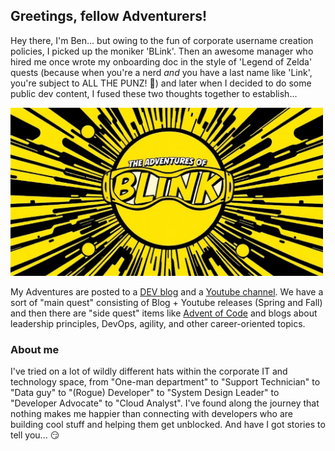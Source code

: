 ## Greetings, fellow Adventurers!

Hey there, I'm Ben... but owing to the fun of corporate username creation policies, I picked up the moniker 'BLink'.  Then an awesome manager who hired me once wrote my onboarding doc in the style of 'Legend of Zelda' quests (because when you're a nerd *and* you have a last name like 'Link', you're subject to ALL THE PUNZ! 🤣) and later when I decided to do some public dev content, I fused these two thoughts together to establish...

<img src="https://github.com/LinkBenjamin/LinkBenjamin/blob/main/logo1.jpg" width="500">

My Adventures are posted to a [DEV blog](https://dev.to/LinkBenjamin) and a [Youtube channel](https://www.youtube.com/@TheAdventuresOfBlink/).  We have a sort of "main quest" consisting of Blog + Youtube releases (Spring and Fall) and then there are "side quest" items like [Advent of Code](https://github.com/LinkBenjamin/adventofcode2024) and blogs about leadership principles, DevOps, agility, and other career-oriented topics.

### About me

I've tried on a lot of wildly different hats within the corporate IT and technology space, from "One-man department" to "Support Technician" to "Data guy" to "(Rogue) Developer" to "System Design Leader" to "Developer Advocate" to "Cloud Analyst".  I've found along the journey that nothing makes me happier than connecting with developers who are building cool stuff and helping them get unblocked.  And have I got stories to tell you... 😏
